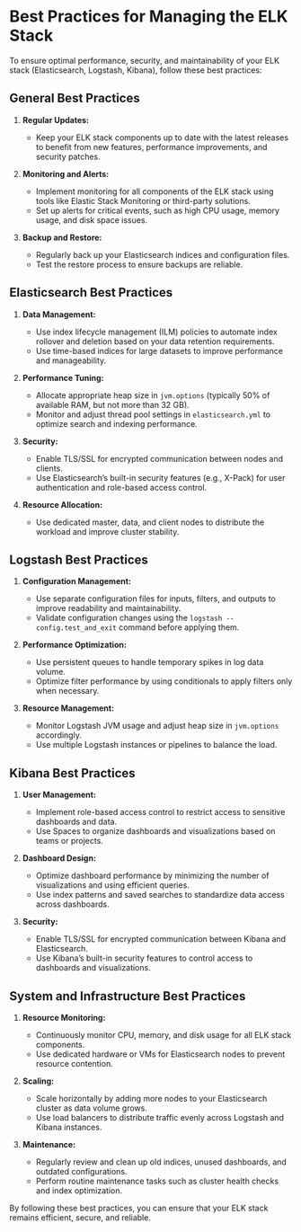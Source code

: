 # Best Practices for Managing the ELK Stack

To ensure optimal performance, security, and maintainability of your ELK stack (Elasticsearch, Logstash, Kibana), follow these best practices:

## General Best Practices

1. **Regular Updates:**
   - Keep your ELK stack components up to date with the latest releases to benefit from new features, performance improvements, and security patches.

2. **Monitoring and Alerts:**
   - Implement monitoring for all components of the ELK stack using tools like Elastic Stack Monitoring or third-party solutions.
   - Set up alerts for critical events, such as high CPU usage, memory usage, and disk space issues.

3. **Backup and Restore:**
   - Regularly back up your Elasticsearch indices and configuration files.
   - Test the restore process to ensure backups are reliable.

## Elasticsearch Best Practices

1. **Data Management:**
   - Use index lifecycle management (ILM) policies to automate index rollover and deletion based on your data retention requirements.
   - Use time-based indices for large datasets to improve performance and manageability.

2. **Performance Tuning:**
   - Allocate appropriate heap size in `jvm.options` (typically 50% of available RAM, but not more than 32 GB).
   - Monitor and adjust thread pool settings in `elasticsearch.yml` to optimize search and indexing performance.

3. **Security:**
   - Enable TLS/SSL for encrypted communication between nodes and clients.
   - Use Elasticsearch’s built-in security features (e.g., X-Pack) for user authentication and role-based access control.

4. **Resource Allocation:**
   - Use dedicated master, data, and client nodes to distribute the workload and improve cluster stability.

## Logstash Best Practices

1. **Configuration Management:**
   - Use separate configuration files for inputs, filters, and outputs to improve readability and maintainability.
   - Validate configuration changes using the `logstash --config.test_and_exit` command before applying them.

2. **Performance Optimization:**
   - Use persistent queues to handle temporary spikes in log data volume.
   - Optimize filter performance by using conditionals to apply filters only when necessary.

3. **Resource Management:**
   - Monitor Logstash JVM usage and adjust heap size in `jvm.options` accordingly.
   - Use multiple Logstash instances or pipelines to balance the load.

## Kibana Best Practices

1. **User Management:**
   - Implement role-based access control to restrict access to sensitive dashboards and data.
   - Use Spaces to organize dashboards and visualizations based on teams or projects.

2. **Dashboard Design:**
   - Optimize dashboard performance by minimizing the number of visualizations and using efficient queries.
   - Use index patterns and saved searches to standardize data access across dashboards.

3. **Security:**
   - Enable TLS/SSL for encrypted communication between Kibana and Elasticsearch.
   - Use Kibana’s built-in security features to control access to dashboards and visualizations.

## System and Infrastructure Best Practices

1. **Resource Monitoring:**
   - Continuously monitor CPU, memory, and disk usage for all ELK stack components.
   - Use dedicated hardware or VMs for Elasticsearch nodes to prevent resource contention.

2. **Scaling:**
   - Scale horizontally by adding more nodes to your Elasticsearch cluster as data volume grows.
   - Use load balancers to distribute traffic evenly across Logstash and Kibana instances.

3. **Maintenance:**
   - Regularly review and clean up old indices, unused dashboards, and outdated configurations.
   - Perform routine maintenance tasks such as cluster health checks and index optimization.

By following these best practices, you can ensure that your ELK stack remains efficient, secure, and reliable.
